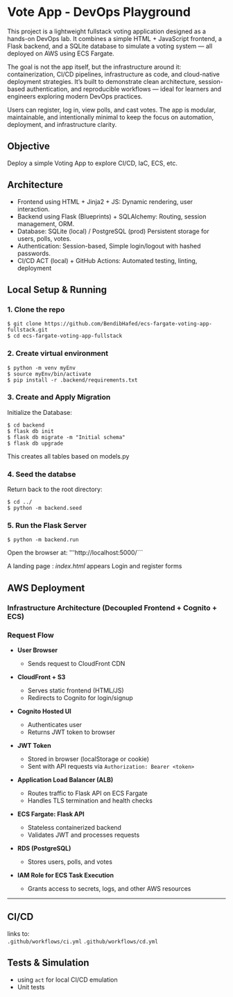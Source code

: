 # Vote App - DevOps Playground
This project is a lightweight fullstack voting application designed as a hands-on DevOps lab. It combines a simple HTML + JavaScript frontend, a Flask backend, and a SQLite database to simulate a voting system — all deployed on AWS using ECS Fargate.

The goal is not the app itself, but the infrastructure around it: containerization, CI/CD pipelines, infrastructure as code, and cloud-native deployment strategies. It’s built to demonstrate clean architecture, session-based authentication, and reproducible workflows — ideal for learners and engineers exploring modern DevOps practices.

Users can register, log in, view polls, and cast votes. The app is modular, maintainable, and intentionally minimal to keep the focus on automation, deployment, and infrastructure clarity.

## Objective
Deploy a simple Voting App to explore CI/CD, IaC, ECS, etc.

## Architecture
- Frontend using HTML + Jinja2 + JS: Dynamic rendering, user interaction.
- Backend using Flask (Blueprints) + SQLAlchemy: Routing, session management, ORM.
- Database:	SQLite (local) / PostgreSQL (prod)	Persistent storage for users, polls, votes.
- Authentication: Session-based, Simple login/logout with hashed passwords.
- CI/CD	ACT (local) + GitHub Actions: Automated testing, linting, deployment

## Local Setup & Running
### 1. Clone the repo
```
$ git clone https://github.com/BendibHafed/ecs-fargate-voting-app-fullstack.git
$ cd ecs-fargate-voting-app-fullstack
```
### 2. Create virtual environment
```
$ python -m venv myEnv
$ source myEnv/bin/activate
$ pip install -r .backend/requirements.txt
```
### 3. Create and Apply Migration
Initialize the Database:
```
$ cd backend
$ flask db init
$ flask db migrate -m "Initial schema"
$ flask db upgrade
```
This creates all tables based on models.py
### 4. Seed the databse
Return back to the root directory:
```
$ cd ../
$ python -m backend.seed
```
### 5. Run the Flask Server
```
$ python -m backend.run
```
Open the browser at:
'''http://localhost:5000/```

A landing page : <i>index.html</i> appears
Login and register forms
## AWS Deployment
### Infrastructure Architecture (Decoupled Frontend + Cognito + ECS)

###  Request Flow

- **User Browser**
  - Sends request to CloudFront CDN

- **CloudFront + S3**
  - Serves static frontend (HTML/JS)
  - Redirects to Cognito for login/signup

- **Cognito Hosted UI**
  - Authenticates user
  - Returns JWT token to browser

- **JWT Token**
  - Stored in browser (localStorage or cookie)
  - Sent with API requests via `Authorization: Bearer <token>`

- **Application Load Balancer (ALB)**
  - Routes traffic to Flask API on ECS Fargate
  - Handles TLS termination and health checks

- **ECS Fargate: Flask API**
  - Stateless containerized backend
  - Validates JWT and processes requests

- **RDS (PostgreSQL)**
  - Stores users, polls, and votes

- **IAM Role for ECS Task Execution**
  - Grants access to secrets, logs, and other AWS resources

---

## CI/CD
links to: <br>
`.github/workflows/ci.yml`
`.github/workflows/cd.yml`

## Tests & Simulation
- using `act` for local CI/CD emulation
- Unit tests

